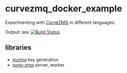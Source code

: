 # curvezmq_docker_example

Experimenting with [CurveZMQ](http://curvezmq.org) in different languages.

Output: see [![Build Status](https://travis-ci.org/d-led/curvezmq_docker_example.svg?branch=master)](https://travis-ci.org/d-led/curvezmq_docker_example)

## libraries

- [pyzmq](http://pyzmq.readthedocs.io/en/latest/) key generation
- [pony-zmq](https://github.com/jemc/pony-zmq) server, worker
